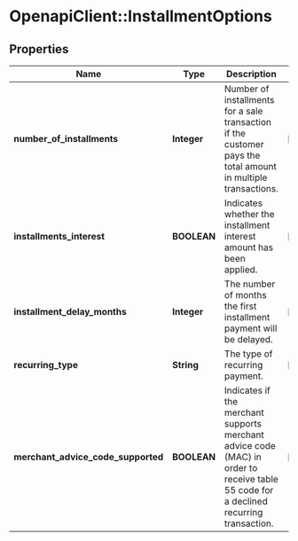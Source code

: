 # OpenapiClient::InstallmentOptions

## Properties
Name | Type | Description | Notes
------------ | ------------- | ------------- | -------------
**number_of_installments** | **Integer** | Number of installments for a sale transaction if the customer pays the total amount in multiple transactions. | [optional] 
**installments_interest** | **BOOLEAN** | Indicates whether the installment interest amount has been applied. | [optional] 
**installment_delay_months** | **Integer** | The number of months the first installment payment will be delayed. | [optional] 
**recurring_type** | **String** | The type of recurring payment. | [optional] 
**merchant_advice_code_supported** | **BOOLEAN** | Indicates if the merchant supports merchant advice code (MAC) in order to receive table 55 code for a declined recurring transaction. | [optional] 


